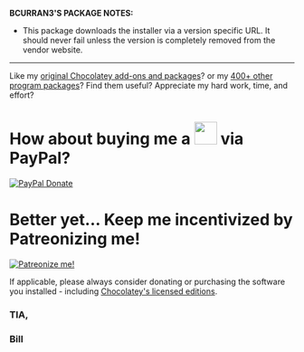 **BCURRAN3'S PACKAGE NOTES:**

* This package downloads the installer via a version specific URL. It should never fail unless the version is completely removed from the vendor website.

***

Like my [original Chocolatey add-ons and packages](https://chocolatey.org/search?q=tag%3Abcurran3)? or my [400+ other program packages](https://chocolatey.org/profiles/bcurran3)? Find them useful? Appreciate my hard work, time, and effort?


<h1>How about buying me a <img src="https://cdn.rawgit.com/bcurran3/ChocolateyPackages/master/mylogos/beer.png" alt="" width="40" height="40"> via PayPal?</h1>

[![PayPal Donate](https://www.paypalobjects.com/webstatic/mktg/logo/AM_SbyPP_mc_vs_dc_ae.jpg)](https://www.paypal.me/bcurran3donations)

<h1>Better yet... Keep me incentivized by Patreonizing me!</h1>

[![Patreonize me!](https://c5.patreon.com/external/logo/downloads_wordmark_white_on_coral.png)](https://www.patreon.com/bcurran3)


If applicable, please always consider donating or purchasing the software you installed - including [Chocolatey's licensed editions](https://chocolatey.org/pricing).

<h3>TIA,</h3>

<h3>Bill</h3>
